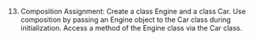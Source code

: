 13. Composition
Assignment:
Create a class Engine and a class Car. Use composition by passing an Engine object to the Car class during initialization. Access a method of the Engine class via the Car class.